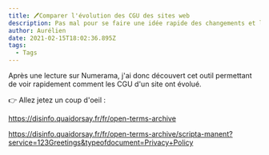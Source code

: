 ```yaml
---
title: 🖊Comparer l'évolution des CGU des sites web
description: Pas mal pour se faire une idée rapide des changements et leurs impacts
author: Aurélien
date: 2021-02-15T18:02:36.895Z
tags:
  - Tags
---
```

Après une lecture sur Numerama, j'ai donc découvert cet outil permettant de voir rapidement comment les CGU d'un site ont évolué.



👉 Allez jetez un coup d'oeil : 

<https://disinfo.quaidorsay.fr/fr/open-terms-archive>

<https://disinfo.quaidorsay.fr/fr/open-terms-archive/scripta-manent?service=123Greetings&typeofdocument=Privacy+Policy>